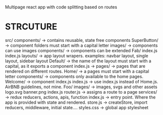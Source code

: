 Multipage react app with code splitting based on routes

# STRCUTURE
src/
	components/ -> contains reusable, state free components
		SuperButton/ -> component folders must start with a capital letter
			images/ -> components can use images
			components/ -> components can be extended
				Fab/
					index.js
			index.js
	layouts/ -> app layout wrapers. examples: navbar layout, single layout, sidebar layout
		Default/ -> the name of the layout must start with a capital, as it exports a component
			index.js -> 
	pages/ -> pages that are rendered on different routes.
		Home/ -> a pages must start with a capital letter
			components/ -> components only available to the home pages.
				Welcome/ -> component
					index.js
			index.js -> use index.js instead of Home.js. AirBNB guidelines, not mine.
		Foo/
			images/ -> images, svgs and other assets
				logo.svg
				banner.png
			index.js
		router.js -> assigns a route to a page
	services/ -> redux reducers, actions, apis, function
	index.js -> entry point. Where the app is provided with state and rendered.
	store.js -> createStore, import reducers, middleware, initial state....
	styles.css -> global app stylesheet

